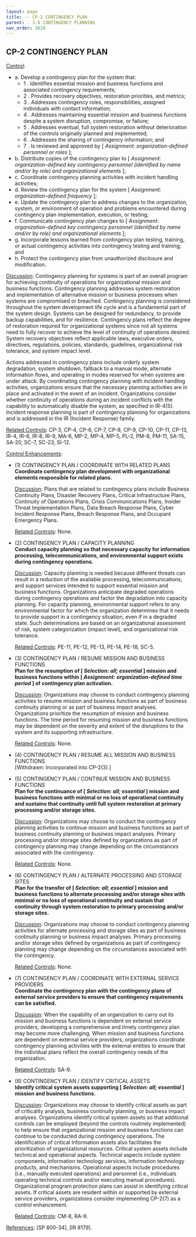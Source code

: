 ```yaml
---
layout: page
title: -- CP-2 CONTINGENCY PLAN 
parent: . 3.6 CONTINGENCY PLANNING 
nav_order: 3620 
---
```


## CP-2 CONTINGENCY PLAN

<ins>Control</ins>:

* a. Develop a contingency plan for the system that:
    * 1 . Identifies essential mission and business functions and associated contingency requirements;
    * 2 . Provides recovery objectives, restoration priorities, and metrics;
    * 3 . Addresses contingency roles, responsibilities, assigned individuals with contact information;
    * 4 . Addresses maintaining essential mission and business functions despite a system disruption, compromise, or failure;
    * 5 . Addresses eventual, full system restoration without deterioration of the controls originally planned and implemented;
    * 6 . Addresses the sharing of contingency information; and
    * 7 . Is reviewed and approved by [ _Assignment: organization-defined personnel or roles_ ];
* b. Distribute copies of the contingency plan to [ _Assignment: organization-defined key contingency personnel (identified by name and/or by role) and organizational elements_ ];
* c. Coordinate contingency planning activities with incident handling activities;
* d. Review the contingency plan for the system [ _Assignment: organization-defined frequency_ ];
* e. Update the contingency plan to address changes to the organization, system, or environment of operation and problems encountered during contingency plan implementation, execution, or testing;
* f. Communicate contingency plan changes to [ _Assignment: organization-defined key contingency personnel (identified by name and/or by role) and organizational elements_ ];
* g. Incorporate lessons learned from contingency plan testing, training, or actual contingency
activities into contingency testing and training; and
* h. Protect the contingency plan from unauthorized disclosure and modification.

<ins>Discussion</ins>: Contingency planning for systems is part of an overall program for achieving continuity of operations for organizational mission and business functions. Contingency planning addresses system restoration and implementation of alternative mission or business processes when systems are compromised or breached. Contingency planning is considered throughout the system development life cycle and is a fundamental part of the system design. Systems can be designed for redundancy, to provide backup capabilities, and for resilience. Contingency plans reflect the degree of restoration required for organizational systems since not all systems need to fully recover to achieve the level of continuity of operations desired. System recovery objectives reflect applicable laws, executive orders, directives, regulations, policies, standards, guidelines, organizational risk tolerance, and system impact level.

Actions addressed in contingency plans include orderly system degradation, system shutdown, fallback to a manual mode, alternate information flows, and operating in modes reserved for when systems are under attack. By coordinating contingency planning with incident handling activities, organizations ensure that the necessary planning activities are in place and activated in the event of an incident. Organizations consider whether continuity of operations during an incident conflicts with the capability to automatically disable the system, as specified in IR-4(5). Incident response planning is part of contingency planning for organizations and is addressed in the IR (Incident Response) family.

<ins>Related Controls</ins>: CP-3, CP-4, CP-6, CP-7, CP-8, CP-9, CP-10, CP-11, CP-13, IR-4, IR-6, IR-8, IR-9, MA-6, MP-2, MP-4, MP-5, PL-2, PM-8, PM-11, SA-15, SA-20, SC-7, SC-23, SI-12.

<ins>Control Enhancements</ins>:

* (1) CONTINGENCY PLAN / COORDINATE WITH RELATED PLANS<br>
**Coordinate contingency plan development with organizational elements responsible for related plans.**

    <ins>Discussion</ins>: Plans that are related to contingency plans include Business Continuity Plans, Disaster Recovery Plans, Critical Infrastructure Plans, Continuity of Operations Plans, Crisis Communications Plans, Insider Threat Implementation Plans, Data Breach Response Plans, Cyber Incident Response Plans, Breach Response Plans, and Occupant Emergency Plans.

    <ins>Related Controls</ins>: None.

* (2) CONTINGENCY PLAN / CAPACITY PLANNING<br>
**Conduct capacity planning so that necessary capacity for information processing, telecommunications, and environmental support exists during contingency operations.**

    <ins>Discussion</ins>: Capacity planning is needed because different threats can result in a reduction of the available processing, telecommunications, and support services intended to support essential mission and business functions. Organizations anticipate degraded operations during contingency operations and factor the degradation into capacity planning. For capacity planning, environmental support refers to any environmental factor for which the organization determines that it needs to provide support in a contingency situation, even if in a degraded state. Such determinations are based on an organizational assessment of risk, system categorization (impact level), and organizational risk tolerance.

    <ins>Related Controls</ins>: PE-11, PE-12, PE-13, PE-14, PE-18, SC-5.

* (3) CONTINGENCY PLAN / RESUME MISSION AND BUSINESS FUNCTIONS<br>
**Plan for the resumption of [ _Selection: all; essential_ ] mission and business functions within [ _Assignment: organization-defined time period_ ] of contingency plan activation.**

    <ins>Discussion</ins>: Organizations may choose to conduct contingency planning activities to resume mission and business functions as part of business continuity planning or as part of business impact analyses. Organizations prioritize the resumption of mission and business functions. The time period for resuming mission and business functions may be dependent on the severity and extent of the disruptions to the system and its supporting infrastructure.

    <ins>Related Controls</ins>: None.

* (4) CONTINGENCY PLAN / RESUME ALL MISSION AND BUSINESS FUNCTIONS<br>
[Withdrawn: Incorporated into CP-2(3).]

* (5) CONTINGENCY PLAN / CONTINUE MISSION AND BUSINESS FUNCTIONS<br>
**Plan for the continuance of [ _Selection: all; essential_ ] mission and business functions with minimal or no loss of operational continuity and sustains that continuity until full system restoration at primary processing and/or storage sites.**

    <ins>Discussion</ins>: Organizations may choose to conduct the contingency planning activities to continue mission and business functions as part of business continuity planning or business impact analyses. Primary processing and/or storage sites defined by organizations as part of contingency planning may change depending on the circumstances associated with the contingency.

    <ins>Related Controls</ins>: None.

* (6) CONTINGENCY PLAN / ALTERNATE PROCESSING AND STORAGE SITES<br>
**Plan for the transfer of [ _Selection: all; essential_ ] mission and business functions to alternate processing and/or storage sites with minimal or no loss of operational continuity and sustain that continuity through system restoration to primary processing and/or storage sites.**

    <ins>Discussion</ins>: Organizations may choose to conduct contingency planning activities for alternate processing and storage sites as part of business continuity planning or business impact analyses. Primary processing and/or storage sites defined by organizations as part of contingency planning may change depending on the circumstances associated with the contingency.

    <ins>Related Controls</ins>: None.

* (7) CONTINGENCY PLAN / COORDINATE WITH EXTERNAL SERVICE PROVIDERS<br>
**Coordinate the contingency plan with the contingency plans of external service providers to ensure that contingency requirements can be satisfied.**

    <ins>Discussion</ins>: When the capability of an organization to carry out its mission and business functions is dependent on external service providers, developing a comprehensive and timely contingency plan may become more challenging. When mission and business functions are dependent on external service providers, organizations coordinate contingency planning activities with the external entities to ensure that the individual plans reflect the overall contingency needs of the organization.

    <ins>Related Controls</ins>: SA-9.

* (8) CONTINGENCY PLAN / IDENTIFY CRITICAL ASSETS<br>
**Identify critical system assets supporting [ _Selection: all; essential_ ] mission and business functions.**

    <ins>Discussion</ins>: Organizations may choose to identify critical assets as part of criticality analysis, business continuity planning, or business impact analyses. Organizations identify critical system assets so that additional controls can be employed (beyond the controls routinely implemented) to help ensure that organizational mission and business functions can continue to be conducted during contingency operations. The identification of critical information assets also facilitates the prioritization of organizational resources. Critical system assets include technical and operational aspects. Technical aspects include system components, information technology services, information technology products, and mechanisms. Operational aspects include procedures (i.e., manually executed operations) and personnel (i.e., individuals operating technical controls and/or executing manual procedures). Organizational program protection plans can assist in identifying critical assets. If critical assets are resident within or supported by external service providers, organizations consider implementing CP-2(7) as a control enhancement.

    <ins>Related Controls</ins>: CM-8, RA-9.

<ins>References</ins>: [SP 800-34], [IR 8179].
